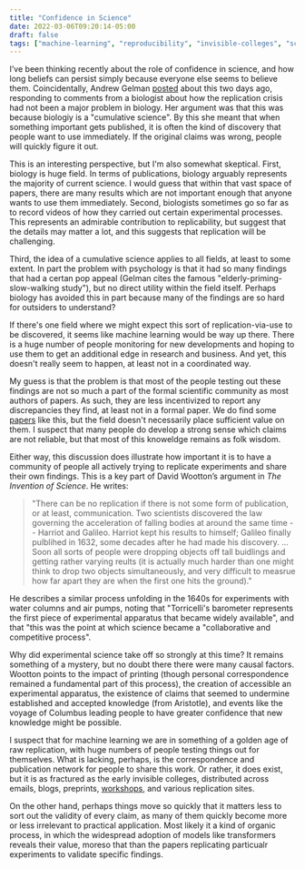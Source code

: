 ```yaml
---
title: "Confidence in Science"
date: 2022-03-06T09:20:14-05:00
draft: false
tags: ["machine-learning", "reproducibility", "invisible-colleges", "science"]
---
```


I’ve been thinking recently about the role of confidence in science, and how long beliefs can persist simply because everyone else seems to believe them. Coincidentally, Andrew Gelman [posted](https://statmodeling.stat.columbia.edu/2022/03/04/biology-as-a-cumulative-science-and-the-relevance-of-this-idea-to-replication/) about this two days ago, responding to comments from a biologist about how the replication crisis had not been a major problem in biology. Her argument was that this was because biologiy is a "cumulative science". By this she meant that when something important gets published, it is often the kind of discovery that people want to use immediately. If the original claims was wrong, people will quickly figure it out.

This is an interesting perspective, but I'm also somewhat skeptical. First, biology is huge field. In terms of publications, biology arguably represents the majority of current science. I would guess that within that vast space of papers, there are many results which are not important enough that anyone wants to use them immediately. Second, biologists sometimes go so far as to record videos of how they carried out certain experimental processes. This represents an admirable contribution to replicability, but suggest that the details may matter a lot, and this suggests that replication will be challenging.

Third, the idea of a cumulative science applies to all fields, at least to some extent. In part the problem with psychology is that it had so many findings that had a certan pop appeal (Gelman cites the famous "elderly-priming-slow-walking study"), but no direct utility within the field itself. Perhaps biology has avoided this in part because many of the findings are so hard for outsiders to understand?

If there's one field where we might expect this sort of replication-via-use to be discovered, it seems like machine learning would be way up there. There is a huge number of people monitoring for new developments and hoping to use them to get an additional edge in research and business. And yet, this doesn't really seem to happen, at least not in a coordinated way.

My guess is that the problem is that most of the people testing out these findings are not so much a part of the formal scientific community as most authors of papers. As such, they are less incentivized to report any discrepancies they find, at least not in a formal paper. We do find some [papers](https://proceedings.neurips.cc/paper/2019/file/c429429bf1f2af051f2021dc92a8ebea-Paper.pdf) like this, but the field doesn't necessarily place sufficient value on them. I suspect that many people do develop a strong sense which claims are not reliable, but that most of this knoweldge remains as folk wisdom.

Either way, this discussion does illustrate how important it is to have a community of people all actively trying to replicate experiments and share their own findings. This is a key part of David Wootton’s argument in _The Invention of Science_. He writes:

> "There can be no replication if there is not some form of publication, or at least, communication. Two scientists discovered the law governing the acceleration of falling bodies at around the same time -- Harriot and Galileo. Harriot kept his results to himself; Galileo finally pulblihed in 1632, some decades after he had made his discovery. ... Soon all sorts of people were dropping objects off tall buidlings and getting rather varying reults (it is actually much harder than one might think to drop two objects simultaneously, and very difficult to measrue how far apart they are when the first one hits the ground)."

He describes a similar process unfolding in the 1640s for experiments with water columns and air pumps, noting that "Torricelli's barometer represents the first piece of experimental apparatus that became widely available", and that "this was the point at which science became a "collaborative and competitive process". 

Why did experimental science take off so strongly at this time? It remains something of a mystery, but no doubt there there were many causal factors. Wootton points to the impact of printing (though personal correspondence remained a fundamental part of this process), the creation of accessible an experimental apparatus, the existence of claims that seemed to undermine established and accepted knowledge (from Aristotle), and events like the voyage of Columbus leading people to have greater confidence that new knowledge might be possible. 

I suspect that for machine learning we are in something of a golden age of raw replication, with huge numbers of people testing things out for themselves. What is lacking, perhaps, is the correspondence and publication network for people to share this work. Or rather, it does exist, but it is as fractured as the early invisible colleges, distributed across emails, blogs, preprints, [workshops](https://ml-retrospectives.github.io/), and various replication sites.

On the other hand, perhaps things move so quickly that it matters less to sort out the validity of every claim, as many of them quickly become more or less irrelevant to practical application. Most likely it a kind of organic process, in which the widespread adoption of models like transformers reveals their value, moreso that than the papers replicating particualr experiments to validate specific findings. 